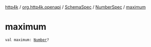 [http4k](../../../index.md) / [org.http4k.openapi](../../index.md) / [SchemaSpec](../index.md) / [NumberSpec](index.md) / [maximum](./maximum.md)

# maximum

`val maximum: `[`Number`](https://kotlinlang.org/api/latest/jvm/stdlib/kotlin/-number/index.html)`?`
